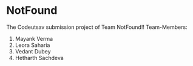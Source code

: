 
# NotFound

The Codeutsav submission project of Team NotFound!!
Team-Members:
1) Mayank Verma
2) Leora Saharia
3) Vedant Dubey
4) Hetharth Sachdeva

